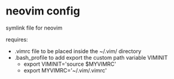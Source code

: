 # neovim config
symlink file for neovim

requires:
- .vimrc file to be placed inside the ~/.vim/ directory
- .bash_profile to add export the custom path variable VIMINIT
  - export VIMINIT='source $MYVIMRC'
  - export MYVIMRC='~/.vim/.vimrc'
